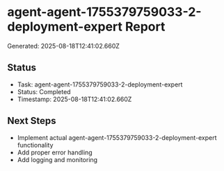 # agent-agent-1755379759033-2-deployment-expert Report

Generated: 2025-08-18T12:41:02.660Z

## Status
- Task: agent-agent-1755379759033-2-deployment-expert
- Status: Completed
- Timestamp: 2025-08-18T12:41:02.660Z

## Next Steps
- Implement actual agent-agent-1755379759033-2-deployment-expert functionality
- Add proper error handling
- Add logging and monitoring
